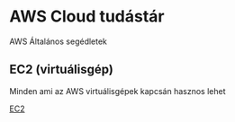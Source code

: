 # AWS Cloud tudástár
AWS Általános segédletek

## EC2 (virtuálisgép)

Minden ami az AWS virtuálisgépek kapcsán hasznos lehet

[EC2](./ec2.md)
